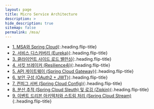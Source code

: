```yaml
---
layout: page
title: Micro Service Architecture
description: >
hide_description: true
sitemap: false
permalink: /msa/ 
---
```



* [1. MSA와 Spring Cloud]{:.heading.flip-title}
  <br/>
* [2. 서비스 디스커버리 (Eureka)]{:.heading.flip-title}
  <br/>
* [3. 클라이언트 사이드 로드 밸런싱]{:.heading.flip-title}
  <br/>
* [4. 서킷 브레이커 (Resilience4j)]{:.heading.flip-title}
  <br/>
* [5. API 게이트웨이 (Spring Cloud Gateway)]{:.heading.flip-title}
  <br/>
* [6. 보안 구성 (OAuth2 + JWT)]{:.heading.flip-title}
  <br/>
* [7. 컨피그 서버 (Spring Cloud Config)]{:.heading.flip-title}
  <br/>
* [8. 분산 추적 (Spring Cloud Sleuth) 및 로깅 (Zipkin)]{:.heading.flip-title}
  <br/>
* [9. 이벤트 드리븐 아키텍처와 스트림 처리 (Spring Cloud Stream)]{:.heading.flip-title}


[1. MSA와 Spring Cloud]: 1.md
[2. 서비스 디스커버리 (Eureka)]: 2.md
[3. 클라이언트 사이드 로드 밸런싱]: 3.md
[4. 서킷 브레이커 (Resilience4j)]: 4.md
[5. API 게이트웨이 (Spring Cloud Gateway)]: 5.md
[6. 보안 구성 (OAuth2 + JWT)]: 6.md
[7. 컨피그 서버 (Spring Cloud Config)]: 7.md
[8. 분산 추적 (Spring Cloud Sleuth) 및 로깅 (Zipkin)]: 8.md
[9. 이벤트 드리븐 아키텍처와 스트림 처리 (Spring Cloud Stream)]: 9.md